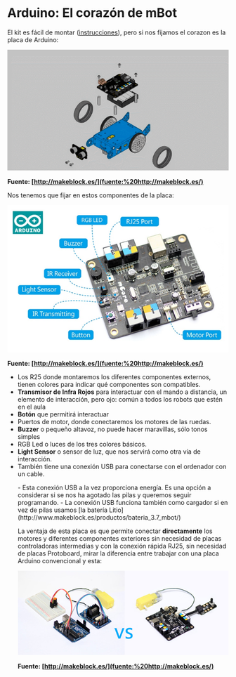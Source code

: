 
# Arduino: El corazón de mBot

El kit es fácil de montar ([instrucciones](http://www.spc-makeblock.es/download/mbot_castellanov1-1-pdf/)), pero si nos fijamos el corazon es la placa de Arduino:

![](img/mbot-assemble-process.gif)

**Fuente: [http://makeblock.es/](fuente:%20http://makeblock.es/)**

Nos tenemos que fijar en estos componentes de la placa:

![](img/arduino-open-source.jpg)

**Fuente: [http://makeblock.es/](fuente:%20http://makeblock.es/)**

- Los R25 donde montaremos los diferentes componentes externos, tienen colores para indicar qué componentes son compatibles.
- **Transmisor de Infra Rojos** para interactuar con el mando a distancia, un elemento de interacción, pero ojo: común a todos los robots que estén en el aula
- **Botón** que permitirá interactuar
- Puertos de motor, donde conectaremos los motores de las ruedas.
- **Buzzer** o pequeño altavoz, no puede hacer maravillas, sólo tonos simples
- RGB Led o luces de los tres colores básicos.
- **Light Sensor** o sensor de luz, que nos servirá como otra vía de interacción.
- También tiene una conexión USB para conectarse con el ordenador con un cable.
<ul>
- Esta conexión USB a la vez proporciona energía. Es una opción a considerar si se nos ha agotado las pilas y queremos seguir programando.
- La conexión USB funciona también como cargador si en vez de pilas usamos [la batería Litio](http://www.makeblock.es/productos/bateria_3.7_mbot/)

La ventaja de esta placa es que permite conectar **directamente** los motores y diferentes componentes exteriores sin necesidad de placas controladoras intermedias y con la conexión rápida RJ25, sin necesidad de placas Protoboard, mirar la diferencia entre trabajar con una placa Arduino convencional y esta:

![](img/placa2.jpg)

**Fuente: [http://makeblock.es/](fuente:%20http://makeblock.es/)**

